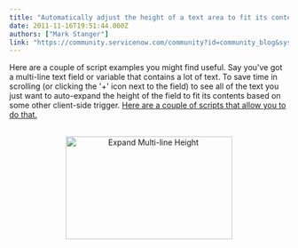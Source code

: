 ```yaml
---
title: "Automatically adjust the height of a text area to fit its contents"
date: 2011-11-16T19:51:44.000Z
authors: ["Mark Stanger"]
link: "https://community.servicenow.com/community?id=community_blog&sys_id=bcaca225dbd0dbc01dcaf3231f961918"
---
```

<p>Here are a couple of script examples you might find useful. Say you've got a multi-line text field or variable that contains a lot of text. To save time in scrolling (or clicking the '+' icon next to the field) to see all of the text you just want to auto-expand the height of the field to fit its contents based on some other client-side trigger. <a title="w.servicenowguru.com/scripting/client-scripts-scripting/automatically-adjust-height-text-area-fit-contents" href="http://www.servicenowguru.com/scripting/client-scripts-scripting/automatically-adjust-height-text-area-fit-contents">Here are a couple of scripts that allow you to do that.</a><br /><center><br /><a href="http://www.servicenowguru.com/scripting/client-scripts-scripting/automatically-adjust-height-text-area-fit-contents/"><img src="http://www.servicenowguru.com/wp-content/uploads/2011/11/ExpandMultiLineHeight-300x185.jpg" alt="Expand Multi-line Height" title="Expand Multi-line Height" width="300" height="185" class="aligncenter size-medium wp-image-4167" /></a></center></p>